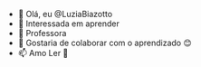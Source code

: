- 👋 Olá, eu @LuziaBiazotto
- 👀 Interessada em aprender
- 🌱 Professora
- 💞️ Gostaria de colaborar com o aprendizado 😊
- 📫 Amo Ler 📖

<!---
LuziaBiazotto/LuziaBiazotto is a ✨ special ✨ repository because its `README.md` (this file) appears on your GitHub profile.
You can click the Preview link to take a look at your changes.
--->
